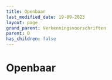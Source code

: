 ```yaml
---
title: Openbaar
last_modified_date: 19-09-2023
layout: page
grand_parent: Verkenningsvoorschriften
parent: O
has_children: false
---
```


Openbaar
========


